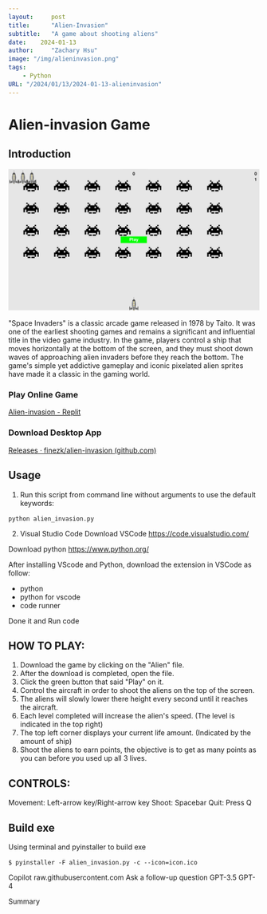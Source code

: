 ```yaml
---
layout:     post
title:      "Alien-Invasion"
subtitle:   "A game about shooting aliens"
date:    2024-01-13
author:     "Zachary Hsu"
image: "/img/alieninvasion.png"
tags:
    - Python
URL: "/2024/01/13/2024-01-13-alieninvasion"
---
```

# Alien-invasion Game

## Introduction
![banner.png (1918×1080) (raw.githubusercontent.com)](https://raw.githubusercontent.com/finezk/alien-invasion/main/banner.png)

"Space Invaders" is a classic arcade game released in 1978 by Taito. It was one of the earliest shooting games and remains a significant and influential title in the video game industry. In the game, players control a ship that moves horizontally at the bottom of the screen, and they must shoot down waves of approaching alien invaders before they reach the bottom. The game's simple yet addictive gameplay and iconic pixelated alien sprites have made it a classic in the gaming world.

### Play Online Game
[Alien-invasion - Replit](https://replit.com/@ZacharyHsu/Alien-invasion)

### Download Desktop App
[Releases · finezk/alien-invasion (github.com)](https://github.com/finezk/alien-invasion/releases)

## Usage

1. Run this script from command line without arguments to use the default keywords:
```
python alien_invasion.py
```

2. Visual Studio Code
Download VSCode https://code.visualstudio.com/

Download python https://www.python.org/

After installing VScode and Python, download the extension in VSCode as follow:
* python
* python for vscode
* code runner

Done it and Run code


## HOW TO PLAY:
1. Download the game by clicking on the "Alien" file.
2. After the download is completed, open the file.
3. Click the green button that said "Play" on it.
4. Control the aircraft in order to shoot the aliens on the top of the screen.
5. The aliens will slowly lower there height every second until it reaches the aircraft.
6. Each level completed will increase the alien's speed. (The level is indicated in the top right)
7. The top left corner displays your current life amount. (Indicated by the amount of ship)
8. Shoot the aliens to earn points, the objective is to get as many points as you can before you used up all 3 lives.

## CONTROLS:

Movement: Left-arrow key/Right-arrow key
Shoot: Spacebar
Quit: Press Q

##  Build exe
Using terminal and pyinstaller to build exe
```
$ pyinstaller -F alien_invasion.py -c --icon=icon.ico
```
Copilot
raw.githubusercontent.com
Ask a follow-up question
GPT-3.5
GPT-4

Summary